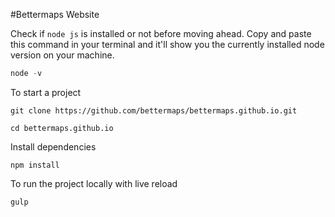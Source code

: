 #Bettermaps Website

Check if `node js` is installed or not before moving ahead. Copy and paste this command in your terminal and it'll show you the currently installed node version on your machine.

```js
node -v
```

To start a project

```
git clone https://github.com/bettermaps/bettermaps.github.io.git
```

```
cd bettermaps.github.io
```
Install dependencies

```
npm install
```

To run the project locally with live reload
   ```js
   gulp
   ```
